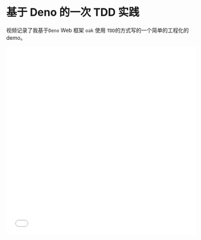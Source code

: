 # 基于 Deno 的一次 TDD 实践


视频记录了我基于`Deno` Web 框架 `oak` 使用 `TDD`的方式写的一个简单的工程化的 demo。

<iframe src="//player.bilibili.com/player.html?aid=413678008&bvid=BV1uV41167Fo&cid=208888409&page=1" scrolling="no" border="0" frameborder="no" framespacing="0" allowfullscreen="true" style="width: 100%;min-height: 500px;> </iframe>

## Refs

* [1. 博客：https://guzhongren.github.io/](https://guzhongren.github.io/)
* [2. 图床：https://sm.ms/](https://sm.ms/)
* [3.Bilibili](https://www.bilibili.com)

## Disclaimer

本文仅代表个人观点，与 [Thoughtworks](https://www.Thoughtworks.com/) 公司无任何关系。

----
![谷哥说-微信公众号](https://cdn.staticaly.com/gh/guzhongren/data-hosting@master/20210819/wechat.ae9zxgscqcg.png)

